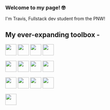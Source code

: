 ### Welcome to my page! 🤓
I'm Travis, Fullstack dev student from the PNW!

## My ever-expanding toolbox -
<img src="https://user-images.githubusercontent.com/96236628/166409079-1e4e717f-59c6-4b04-bdb2-bf686aa969d5.png" width="35" height="35" 
img src="https://user-images.githubusercontent.com/96236628/166409015-77e6264c-b670-46d2-8e5c-fe7e9b793cd4.png" width="35" height="35" >
<img src="https://user-images.githubusercontent.com/96236628/166409093-8aad75b2-cc65-4407-844e-a3aac1fd60c5.png" width="35" height="35" >
<img src="https://user-images.githubusercontent.com/96236628/166409363-479b6641-322d-4ceb-a926-d940334a24b0.png" width="35" height="35" >
<img src="https://user-images.githubusercontent.com/96236628/166409426-072a93f4-3eb2-48e0-a3aa-d76b4094bc43.png" width="35" height="35" >

<img src="https://user-images.githubusercontent.com/96236628/166408995-1b4c2c16-21bb-428c-bdcf-29d2a5fe0798.png" width="35" height="35"
img src="https://user-images.githubusercontent.com/96236628/166409494-ebe4310a-0aa0-476c-9867-16e0204de9c5.png" width="35" height="35" >
<img src="https://user-images.githubusercontent.com/96236628/166408904-546d47ef-be69-4ece-a40e-6303c59adb5c.png" width="35" height="35" >
<img src="https://user-images.githubusercontent.com/96236628/166408913-6b58757e-4c55-4b14-97c1-3079384458bc.png" width="35" height="35" >
<img src="https://user-images.githubusercontent.com/96236628/166408934-cb3d9dee-dda4-49dd-97fa-f2db21d24c27.png" width="35" height="35" >

<img src="https://user-images.githubusercontent.com/96236628/166408958-7b468b5c-28ad-4338-9ca4-8b744f937ef1.png" width="35" height="35" 
img src="https://user-images.githubusercontent.com/96236628/166409022-a87bcad4-395a-430e-8dac-a3e1adfe39db.png" width="35" height="35" >
<img src="https://user-images.githubusercontent.com/96236628/166409058-c2afe433-856b-45cb-bfe6-f06313950afd.png" width="35" height="35" >
<img src="https://user-images.githubusercontent.com/96236628/166409118-9c985f1e-14b1-43bd-aff1-497447c7a5f0.png" width="35" height="35" >
<img src="https://user-images.githubusercontent.com/96236628/166409136-2d505eeb-567d-4fa0-ac15-03d87b948ce8.png" width="35" height="35" >

<img src="https://user-images.githubusercontent.com/96236628/166409149-e5c8febc-cf9d-4b3f-b526-b53c83721b61.png" width="35" height="35" />














<!--
**ValiantThor92/ValiantThor92** is a ✨ _special_ ✨ repository because its `README.md` (this file) appears on your GitHub profile.

Here are some ideas to get you started:

- 🔭 I’m currently working on ...
- 🌱 I’m currently learning ...
- 👯 I’m looking to collaborate on ...
- 🤔 I’m looking for help with ...
- 💬 Ask me about ...
- 📫 How to reach me: ...
- 😄 Pronouns: ...
- ⚡ Fun fact: ...
-->
